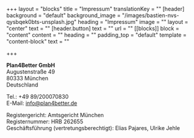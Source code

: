 +++
layout = "blocks"
title = "Impressum"
translationKey = ""
[header]
background = "default"
background_image = "/images/bastien-nvs-qysbqek0bts-unsplash.jpg"
heading = "Impressum"
image = ""
layout = "center"
text = ""
[header.button]
text = ""
url = ""
[[blocks]]
block = "content"
content = ""
heading = ""
padding_top = "default"
template = "content-block"
text = ""

+++

**Plan4Better GmbH**  
Augustenstraße 49  
80333 München  
Deutschland

Tel.: +49 89/200070830  
E-Mail: [info@plan4better.de](mailto:info@plan4better.de)

Registergericht: Amtsgericht München  
Registernummer: HRB 262655  
Geschäftsführung (vertretungsberechtigt): Elias Pajares, Ulrike Jehle
